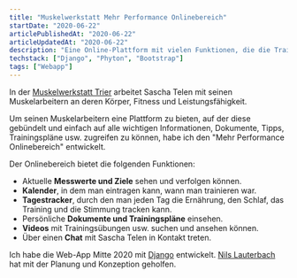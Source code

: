 ```yaml
---
title: "Muskelwerkstatt Mehr Performance Onlinebereich"
startDate: "2020-06-22"
articlePublishedAt: "2020-06-22"
articleUpdatedAt: "2020-06-22"
description: "Eine Online-Plattform mit vielen Funktionen, die die Trainierenden mit nützlichen und individuellen Inhalten unterstützt."
techstack: ["Django", "Phyton", "Bootstrap"]
tags: ["Webapp"]
---
```


In der [Muskelwerkstatt Trier](https://muskelwerkstatt.com/) arbeitet Sascha Telen mit seinen Muskelarbeitern an deren Körper, Fitness und Leistungsfähigkeit.

Um seinen Muskelarbeitern eine Plattform zu bieten, auf der diese gebündelt und einfach auf alle wichtigen Informationen, Dokumente, Tipps, Trainingspläne usw. zugreifen zu können, habe ich den "Mehr Performance Onlinebereich" entwickelt.

Der Onlinebereich bietet die folgenden Funktionen:

- Aktuelle **Messwerte und Ziele** sehen und verfolgen können.
- **Kalender**, in dem man eintragen kann, wann man trainieren war.
- **Tagestracker**, durch den man jeden Tag die Ernährung, den Schlaf, das Training und die Stimmung tracken kann.
- Persönliche **Dokumente und Trainingspläne** einsehen.
- **Videos** mit Trainingsübungen usw. suchen und ansehen können.
- Über einen **Chat** mit Sascha Telen in Kontakt treten.

Ich habe die Web-App Mitte 2020 mit [Django](https://www.djangoproject.com/) entwickelt. [Nils Lauterbach](https://nils-lauterbach.de/) hat mit der Planung und Konzeption geholfen.
